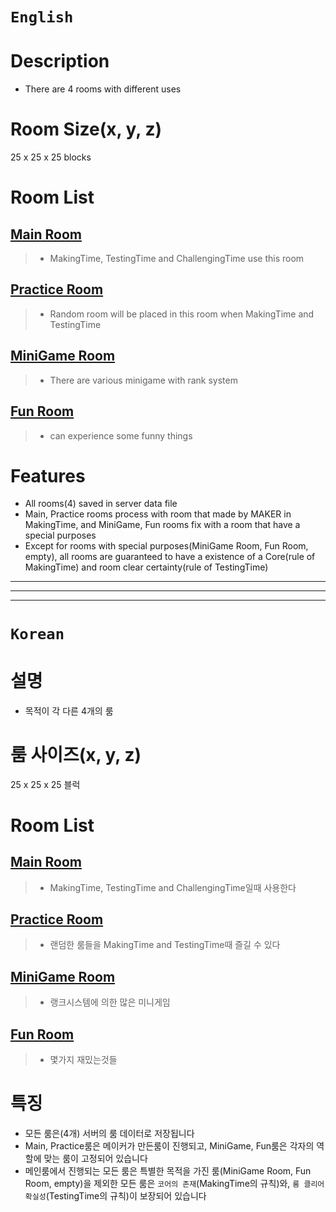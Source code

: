# `English`
# Description
- There are 4 rooms with different uses

# Room Size(x, y, z)
25 x 25 x 25 blocks

# Room List
## [Main Room](Main-Room.md)
> - MakingTime,  TestingTime and ChallengingTime use this room

## [Practice Room](Practice-Room.md)
> - Random room will be placed in this room when MakingTime and TestingTime

## [MiniGame Room](MiniGame-Room.md)
> - There are various minigame with rank system

## [Fun Room](Fun-Room.md)
> - can experience some funny things

# Features
- All rooms(4) saved in server data file
- Main, Practice rooms process with room that made by MAKER in MakingTime, and MiniGame, Fun rooms fix with a room that have 
a special purposes
- Except for rooms with special purposes(MiniGame Room, Fun Room, empty), all rooms are guaranteed to have a existence of a Core(rule of MakingTime) and room clear certainty(rule of TestingTime)
---------------------------------------------------------------------------------------------------------------------
---------------------------------------------------------------------------------------------------------------------
---------------------------------------------------------------------------------------------------------------------
# `Korean`
# 설명
- 목적이 각 다른 4개의 룸

# 룸 사이즈(x, y, z)
25 x 25 x 25 블럭

# Room List
## [Main Room](Main-Room.md)
> - MakingTime,  TestingTime and ChallengingTime일때 사용한다

## [Practice Room](Practice-Room.md)
> - 랜덤한 룸들을 MakingTime and TestingTime때 즐길 수 있다

## [MiniGame Room](MiniGame-Room.md)
> - 랭크시스템에 의한 많은 미니게임

## [Fun Room](Fun-Room.md)
> - 몇가지 재밌는것들

# 특징
- 모든 룸은(4개) 서버의 룸 데이터로 저장됩니다 
- Main, Practice룸은 메이커가 만든룸이 진행되고, MiniGame, Fun룸은 각자의 역할에 맞는 룸이 고정되어 있습니다
- 메인룸에서 진행되는 모든 룸은 특별한 목적을 가진 룸(MiniGame Room, Fun Room, empty)을 제외한 모든 룸은 `코어의 존재`(MakingTime의 규칙)와, `룸 클리어 확실성`(TestingTime의 규칙)이 보장되어 있습니다






